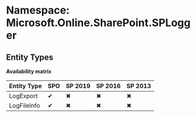 # Namespace: Microsoft.Online.SharePoint.SPLogger
## Entity Types

**Availability matrix**

Entity Type | SPO | SP 2019 | SP 2016 | SP 2013
----------|-----|---------|---------|--------
LogExport | ✔ | ✖ | ✖ | ✖
LogFileInfo | ✔ | ✖ | ✖ | ✖
